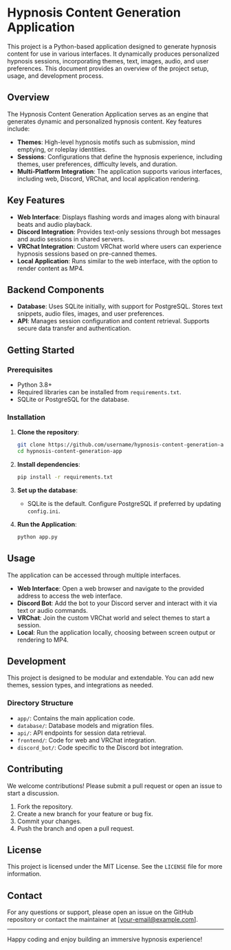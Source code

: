 
# Hypnosis Content Generation Application

This project is a Python-based application designed to generate hypnosis content for use in various interfaces. It dynamically produces personalized hypnosis sessions, incorporating themes, text, images, audio, and user preferences. This document provides an overview of the project setup, usage, and development process.

## Overview

The Hypnosis Content Generation Application serves as an engine that generates dynamic and personalized hypnosis content. Key features include:

- **Themes**: High-level hypnosis motifs such as submission, mind emptying, or roleplay identities.
- **Sessions**: Configurations that define the hypnosis experience, including themes, user preferences, difficulty levels, and duration.
- **Multi-Platform Integration**: The application supports various interfaces, including web, Discord, VRChat, and local application rendering.

## Key Features

- **Web Interface**: Displays flashing words and images along with binaural beats and audio playback.
- **Discord Integration**: Provides text-only sessions through bot messages and audio sessions in shared servers.
- **VRChat Integration**: Custom VRChat world where users can experience hypnosis sessions based on pre-canned themes.
- **Local Application**: Runs similar to the web interface, with the option to render content as MP4.

## Backend Components

- **Database**: Uses SQLite initially, with support for PostgreSQL. Stores text snippets, audio files, images, and user preferences.
- **API**: Manages session configuration and content retrieval. Supports secure data transfer and authentication.

## Getting Started

### Prerequisites

- Python 3.8+
- Required libraries can be installed from `requirements.txt`.
- SQLite or PostgreSQL for the database.

### Installation

1. **Clone the repository**:
   ```bash
   git clone https://github.com/username/hypnosis-content-generation-app.git
   cd hypnosis-content-generation-app
   ```

2. **Install dependencies**:
   ```bash
   pip install -r requirements.txt
   ```

3. **Set up the database**:
   - SQLite is the default. Configure PostgreSQL if preferred by updating `config.ini`.

4. **Run the Application**:
   ```bash
   python app.py
   ```

## Usage

The application can be accessed through multiple interfaces. 

- **Web Interface**: Open a web browser and navigate to the provided address to access the web interface.
- **Discord Bot**: Add the bot to your Discord server and interact with it via text or audio commands.
- **VRChat**: Join the custom VRChat world and select themes to start a session.
- **Local**: Run the application locally, choosing between screen output or rendering to MP4.

## Development

This project is designed to be modular and extendable. You can add new themes, session types, and integrations as needed.

### Directory Structure

- `app/`: Contains the main application code.
- `database/`: Database models and migration files.
- `api/`: API endpoints for session data retrieval.
- `frontend/`: Code for web and VRChat integration.
- `discord_bot/`: Code specific to the Discord bot integration.

## Contributing

We welcome contributions! Please submit a pull request or open an issue to start a discussion.

1. Fork the repository.
2. Create a new branch for your feature or bug fix.
3. Commit your changes.
4. Push the branch and open a pull request.

## License

This project is licensed under the MIT License. See the `LICENSE` file for more information.

## Contact

For any questions or support, please open an issue on the GitHub repository or contact the maintainer at [your-email@example.com].

---

Happy coding and enjoy building an immersive hypnosis experience!
